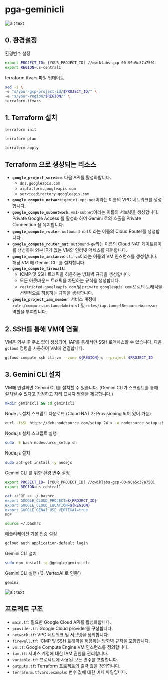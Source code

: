 # pga-geminicli

![alt text](../images/00-pga-geminicli-overall.png)

## 0. 환경설정

환경변수 설정
```bash
export PROJECT_ID= [YOUR_PROJECT_ID] //qwiklabs-gcp-00-90a5c37a7501
export REGION=us-central1
```

terraform.tfvars 파일 업데이트
```bash
sed -i \
-e "s/your-gcp-project-id/$PROJECT_ID/" \
-e "s/your-region/$REGION/" \
terraform.tfvars
```

## 1. Terraform 설치

```bash
terraform init
```
```bash
terraform plan
```
```bash
terraform apply
```

## Terraform 으로 생성되는 리소스
*   **`google_project_service`**: 다음 API를 활성화합니다.
    *   `dns.googleapis.com`
    *   `aiplatform.googleapis.com`
    *   `servicedirectory.googleapis.com`
*   **`google_compute_network`**: `gemini-vpc-net`이라는 이름의 VPC 네트워크를 생성합니다.
*   **`google_compute_subnetwork`**: `vm1-subnet`이라는 이름의 서브넷을 생성합니다. Private Google Access 를 활성화 하여 Gemini 로의 호출을 Private Connection 을 유지합니다.
*   **`google_compute_router`**: `outbound-nat`이라는 이름의 Cloud Router를 생성합니다.
*   **`google_compute_router_nat`**: `outbound-gw`라는 이름의 Cloud NAT 게이트웨이를 생성하여 외부 IP가 없는 VM의 인터넷 액세스를 제어합니다.
*   **`google_compute_instance`**: `cli-vm`이라는 이름의 VM 인스턴스를 생성합니다. 해당 VM 에 Gemini CLI 를 설치합니다.
*   **`google_compute_firewall`**: 
    *   ICMP 및 SSH 트래픽을 허용하는 방화벽 규칙을 생성합니다.
    *   모든 아웃바운드 트래픽을 차단하는 규칙을 생성합니다.
    *   `restricted.googleapis.com` 및 `private.googleapis.com` 으로의 트래픽을 선별적으로 허용하는 규칙을 생성합니다.
*   **`google_project_iam_member`**: 서비스 계정에 `roles/compute.instanceAdmin.v1` 및 `roles/iap.tunnelResourceAccessor` 역할을 부여합니다.

## 2. SSH를 통해 VM에 연결

VM은 외부 IP 주소 없이 생성되어, IAP를 통해서만 SSH 로액세스할 수 있습니다.
다음 `gcloud` 명령을 사용하여 VM에 연결합니다.

```bash
gcloud compute ssh cli-vm --zone ${REGION}-c --project $PROJECT_ID
```

## 3. Gemini CLI 설치

VM에 연결되면 Gemini CLI를 설치할 수 있습니다.
(Gemini CLI가 스크립트를 통해 설치될 수 있다고 가정하고 자리 표시자 명령을 제공합니다.)

```bash
mkdir geminicli && cd geminicli
```

Node.js 설치 스크립트 다운로드 (Cloud NAT 가 Provisioning 되어 있어 가능)
```bash
curl -fsSL https://deb.nodesource.com/setup_24.x -o nodesource_setup.sh
```
Node.js 설치 스크립트 실행
```bash
sudo -E bash nodesource_setup.sh
```
Node.js 설치
```bash
sudo apt-get install -y nodejs
```
Gemini CLI 를 위한 환경 변수 설정
```bash
export PROJECT_ID= [YOUR_PROJECT_ID] //qwiklabs-gcp-00-90a5c37a7501
export REGION=us-central1

cat <<EOF >> ~/.bashrc 
export GOOGLE_CLOUD_PROJECT=${PROJECT_ID}
export GOOGLE_CLOUD_LOCATION=${REGION} 
export GOOGLE_GENAI_USE_VERTEXAI=true
EOF

source ~/.bashrc
```
애플리케이션 기본 인증 설정

```bash
gcloud auth application-default login
```
Gemini CLI 설치
```bash
sudo npm install -g @google/gemini-cli
```

Gemini CLI 실행 ('3. VertexAI 로 인증')
```bash
gemini
```
![alt text](../images/01-pga-geminicli-auth.png)


## 프로젝트 구조

-   `main.tf`: 필요한 Google Cloud API를 활성화합니다.
-   `provider.tf`: Google Cloud provider를 구성합니다.
-   `network.tf`: VPC 네트워크 및 서브넷을 정의합니다.
-   `firewall.tf`: ICMP 및 SSH 트래픽을 허용하는 방화벽 규칙을 포함합니다.
-   `vm.tf`: Google Compute Engine VM 인스턴스를 정의합니다.
-   `iam.tf`: 서비스 계정에 대한 IAM 권한을 관리합니다.
-   `variable.tf`: 프로젝트에 사용된 모든 변수를 포함합니다.
-   `outputs.tf`: Terraform 프로젝트의 출력 값을 정의합니다.
-   `terraform.tfvars.example`: 변수 값에 대한 예제 파일입니다.
